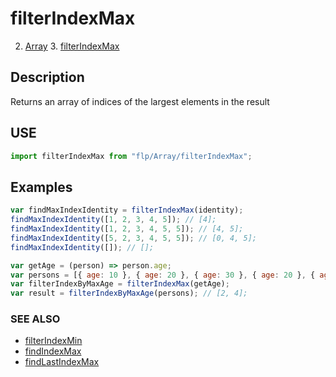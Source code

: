 # filterIndexMax

2. [Array](../README.md)
    3. [filterIndexMax](./README.md)

## Description

Returns an array of indices of the largest elements in the result


## USE

```javascript
import filterIndexMax from "flp/Array/filterIndexMax";
```

## Examples

```javascript
var findMaxIndexIdentity = filterIndexMax(identity);
findMaxIndexIdentity([1, 2, 3, 4, 5]); // [4];
findMaxIndexIdentity([1, 2, 3, 4, 5, 5]); // [4, 5];
findMaxIndexIdentity([5, 2, 3, 4, 5, 5]); // [0, 4, 5];
findMaxIndexIdentity([]); // [];

var getAge = (person) => person.age;
var persons = [{ age: 10 }, { age: 20 }, { age: 30 }, { age: 20 }, { age: 30 }];
var filterIndexByMaxAge = filterIndexMax(getAge);
var result = filterIndexByMaxAge(persons); // [2, 4];
```

### SEE ALSO

- [filterIndexMin](./filterIndexMin/README.md)
- [findIndexMax](./findIndexMax/README.md)
- [findLastIndexMax](./findLastIndexMax/README.md)
